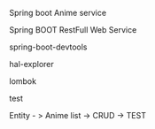 Spring boot Anime service


Spring BOOT RestFull Web Service 

spring-boot-devtools

hal-explorer

lombok

test

Entity - > Anime list -> CRUD -> TEST 
